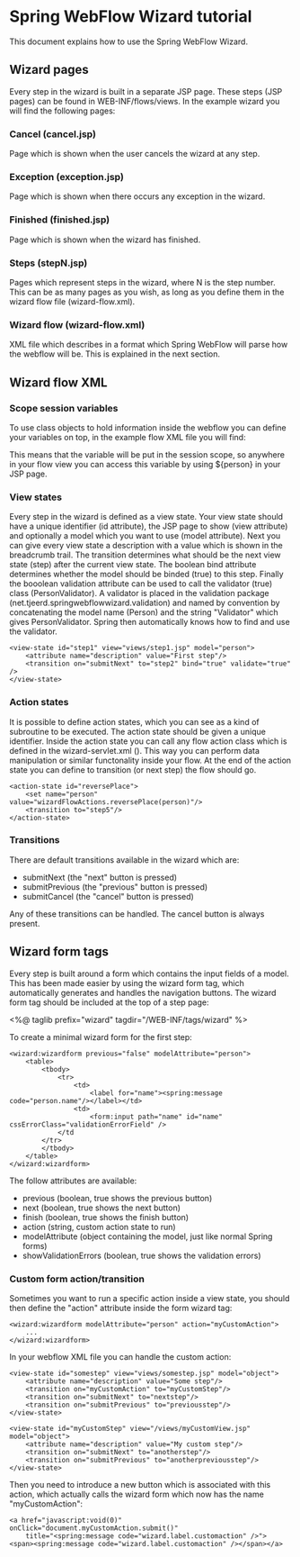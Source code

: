 # Spring WebFlow Wizard tutorial

This document explains how to use the Spring WebFlow Wizard.

## Wizard pages
Every step in the wizard is built in a separate JSP page. These steps (JSP pages) can be found in WEB-INF/flows/views. In
the example wizard you will find the following pages:

### Cancel (cancel.jsp)
Page which is shown when the user cancels the wizard at any step.

### Exception (exception.jsp)
Page which is shown when there occurs any exception in the wizard.

### Finished (finished.jsp)
Page which is shown when the wizard has finished.

### Steps (stepN.jsp)
Pages which represent steps in the wizard, where N is the step number. This can be as many pages as you wish, as long as
you define them in the wizard flow file (wizard-flow.xml).

### Wizard flow (wizard-flow.xml)
XML file which describes in a format which Spring WebFlow will parse how the webflow will be. This is explained in the
next section.

## Wizard flow XML

### Scope session variables
To use class objects to hold information inside the webflow you can define your variables on top, in the example flow
XML file you will find:
  <var name="person" class="net.tjeerd.springwebflowwizard.model.Person"/>

This means that the variable will be put in the session scope, so anywhere in your flow view you can access this variable
 by using ${person} in your JSP page.

### View states
Every step in the wizard is defined as a view state. Your view state should have a unique identifier (id attribute), the JSP page
to show (view attribute) and optionally a model which you want to use (model attribute). Next you can give every view state
a description with a value which is shown in the breadcrumb trail. The transition determines what should be the next
view state (step) after the current view state. The boolean bind attribute determines whether the model should be binded (true) to
this step. Finally the booolean validation attribute can be used to call the validator (true) class (PersonValidator). A validator
is placed in the validation package (net.tjeerd.springwebflowwizard.validation) and named by convention by concatenating
the model name (Person) and the string "Validator" which gives PersonValidator. Spring then automatically knows how to find
and use the validator.

    <view-state id="step1" view="views/step1.jsp" model="person">
        <attribute name="description" value="First step"/>
        <transition on="submitNext" to="step2" bind="true" validate="true" />
    </view-state>

### Action states
It is possible to define action states, which you can see as a kind of subroutine to be executed. The action state should
be given a unique identifier. Inside the action state you can call any flow action class which is defined in the wizard-servlet.xml
(<bean id="wizardFlowActions" class="net.tjeerd.springwebflowwizard.flow.WizardFlowActions"/>). This way you can perform
data manipulation or similar functonality inside your flow. At the end of the action state you can define to transition (or
next step) the flow should go.

    <action-state id="reversePlace">
        <set name="person" value="wizardFlowActions.reversePlace(person)"/>
        <transition to="step5"/>
    </action-state>

### Transitions
There are default transitions available in the wizard which are:

* submitNext (the "next" button is pressed)
* submitPrevious (the "previous" button is pressed)
* submitCancel (the "cancel" button is pressed)

Any of these transitions can be handled. The cancel button is always present.

## Wizard form tags
Every step is built around a form which contains the input fields of a model. This has been made easier by using the
wizard form tag, which automatically generates and handles the navigation buttons. The wizard form tag should be included
at the top of a step page:

<%@ taglib prefix="wizard" tagdir="/WEB-INF/tags/wizard" %>

To create a minimal wizard form for the first step:

    <wizard:wizardform previous="false" modelAttribute="person">
        <table>
            <tbody>
                <tr>
                    <td>
                        <label for="name"><spring:message code="person.name"/></label></td>
                    <td>
                        <form:input path="name" id="name" cssErrorClass="validationErrorField" />
                </td
            </tr>
            </tbody>
        </table>
    </wizard:wizardform>

The follow attributes are available:

* previous (boolean, true shows the previous button)
* next (boolean, true shows the next button)
* finish (boolean, true shows the finish button)
* action (string, custom action state to run)
* modelAttribute (object containing the model, just like normal Spring forms)
* showValidationErrors (boolean, true shows the validation errors)

### Custom form action/transition
Sometimes you want to run a specific action inside a view state, you should then define the "action" attribute
inside the form wizard tag:

    <wizard:wizardform modelAttribute="person" action="myCustomAction">
        ...
    </wizard:wizardform>

In your webflow XML file you can handle the custom action:

    <view-state id="somestep" view="views/somestep.jsp" model="object">
        <attribute name="description" value="Some step"/>
        <transition on="myCustomAction" to="myCustomStep"/>
        <transition on="submitNext" to="nextstep"/>
        <transition on="submitPrevious" to="previousstep"/>
    </view-state>

    <view-state id="myCustomStep" view="/views/myCustomView.jsp" model="object">
        <attribute name="description" value="My custom step"/>
        <transition on="submitNext" to="anotherstep"/>
        <transition on="submitPrevious" to="anotherpreviousstep"/>
    </view-state>

Then you need to introduce a new button which is associated with this action, which actually calls the wizard form which
now has the name "myCustomAction":

    <a href="javascript:void(0)" onClick="document.myCustomAction.submit()"
        title="<spring:message code="wizard.label.customaction" />">
    <span><spring:message code="wizard.label.customaction" /></span></a>